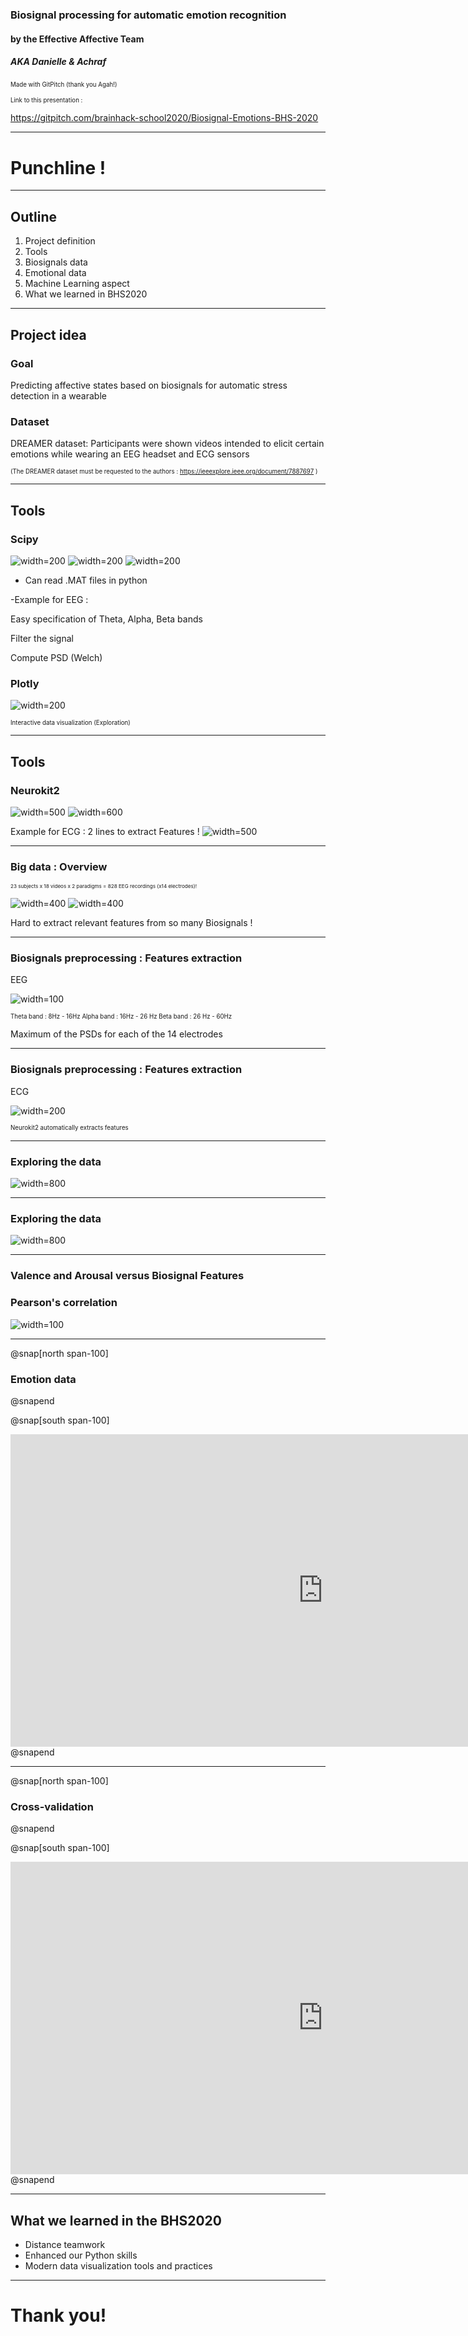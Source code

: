 ### Biosignal processing for automatic emotion recognition

#### by the Effective Affective Team 
##### AKA Danielle & Achraf
<sup><sub>Made with GitPitch (thank you Agah!)</sub></sup>

<sup><sub> Link to this presentation :
  
  https://gitpitch.com/brainhack-school2020/Biosignal-Emotions-BHS-2020 </sub></sup>

---

# Punchline !


---

## Outline 

1. Project definition
2. Tools
3. Biosignals data
4. Emotional data
5. Machine Learning aspect
6. What we learned in BHS2020

---

## Project idea

### Goal 
Predicting affective states based on biosignals for automatic stress detection in a wearable

### Dataset

DREAMER dataset: Participants were shown videos intended to elicit certain emotions while wearing an EEG headset and ECG sensors

<sup><sub> (The DREAMER dataset must be requested to the authors : https://ieeexplore.ieee.org/document/7887697 ) </sub></sup>


---

## Tools
### Scipy
![width=200](images/scipy.png)
![width=200](images/scipy_importexample.png)
![width=200](images/scipy_signalexample.png)
<sup><sub>
- Can read .MAT files in python

-Example for EEG :

Easy specification of Theta, Alpha, Beta bands

Filter the signal

Compute PSD (Welch)
</sub></sup>

### Plotly
![width=200](images/plotly.png)

<sup><sub> Interactive data visualization (Exploration) </sub></sup>

---

## Tools
### Neurokit2
![width=500](images/neurokit2.png)
![width=600](images/neurokit2_importexample.png)

Example for ECG : 2 lines to extract Features !
![width=500](images/neurokit2_ecgdemo.png)

---

### Big data : Overview

<sup><sub><sub>23 subjects x 18 videos x 2 paradigms = 828 EEG recordings (x14 electrodes)!</sub></sub></sup>

![width=400](images/basl.gif)
![width=400](images/stim.gif)

Hard to extract relevant features from so many Biosignals !

---

### Biosignals preprocessing : Features extraction

EEG

![width=100](images/EEG_features.png)

<sup><sub>
Theta band : 8Hz - 16Hz
Alpha band : 16Hz - 26 Hz
Beta band   : 26 Hz - 60Hz

Maximum of the PSDs for each of the 14 electrodes
</sub></sup>

---

### Biosignals preprocessing : Features extraction

ECG

![width=200](images/ECG_features.png)

<sub><sub>Neurokit2 automatically extracts features</sub></sub>

---

### Exploring the data

![width=800](images/plotly_EEG.gif)

---

### Exploring the data

![width=800](images/plotly_ECG.gif)

---
### Valence and Arousal versus Biosignal Features
### Pearson's correlation
![width=100](images/pearson_eeg_ecg.png)

---

@snap[north span-100]
### Emotion data
@snapend

@snap[south span-100]
<iframe src="https://brainhack-school2020.github.io/Biosignal-Emotions-BHS-2020/" width="1000" height="500" frameborder="0" marginwidth="0" marginheight="0"></iframe>
@snapend

---

@snap[north span-100]
### Cross-validation
@snapend

@snap[south span-100]
<iframe src="https://brainhack-school2020.github.io/Biosignal-Emotions-BHS-2020/DREAMER_group_cross_validation.html" width="1000" height="500" frameborder="0" marginwidth="0" marginheight="0"></iframe>
@snapend

---

## What we learned in the BHS2020

- Distance teamwork
- Enhanced our Python skills
- Modern data visualization tools and practices


---

# Thank you!
